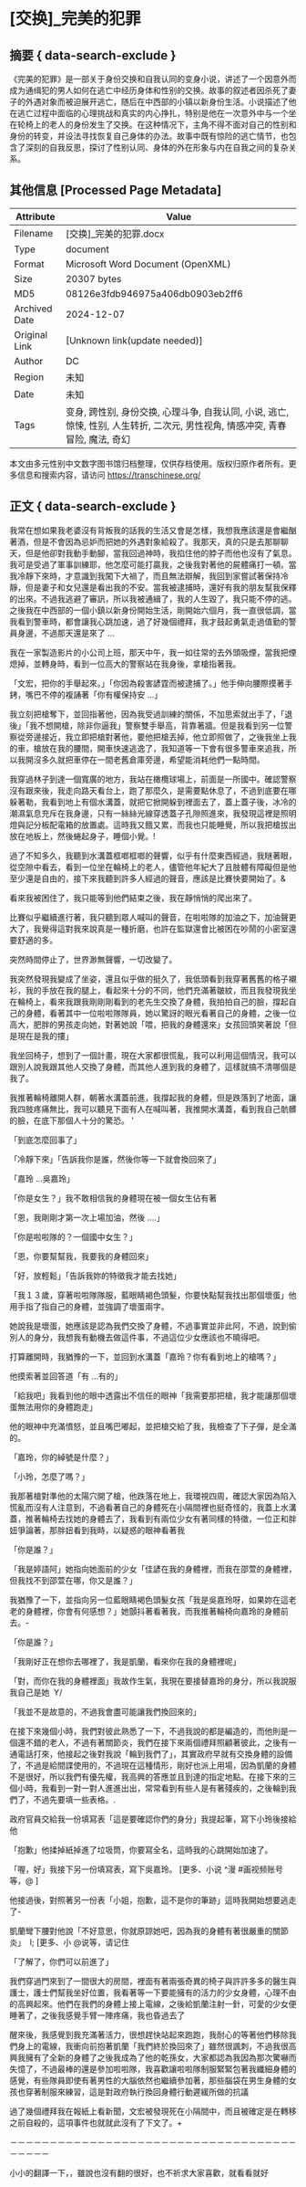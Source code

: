 # [交换]_完美的犯罪



## 摘要  { data-search-exclude }

<!-- tcd_abstract -->
《完美的犯罪》是一部关于身份交换和自我认同的变身小说，讲述了一个因意外而成为通缉犯的男人如何在逃亡中经历身体和性别的交换。故事的叙述者因杀死了妻子的外遇对象而被迫展开逃亡，随后在中西部的小镇以新身份生活。小说描述了他在逃亡过程中面临的心理挑战和真实的内心挣扎，特别是他在一次意外中与一个坐在轮椅上的老人的身份发生了交换。在这种情况下，主角不得不面对自己的性别和身份的转变，并设法寻找恢复自己身体的办法。故事中既有惊险的逃亡情节，也包含了深刻的自我反思，探讨了性别认同、身体的外在形象与内在自我之间的复杂关系。

<!-- tcd_abstract_end -->

## 其他信息 [Processed Page Metadata]

| Attribute       | Value                                  |
|-----------------|----------------------------------------|
| Filename        | [交换]_完美的犯罪.docx                             |
| Type            | document                                 |
| Format          | Microsoft Word Document (OpenXML)                               |
| Size            | 20307 bytes                           |
| MD5             | 08126e3fdb946975a406db0903eb2ff6                                  |
| Archived Date   | 2024-12-07                             |
| Original Link   | [Unknown link(update needed)]                         |
| Author          | DC                               |
| Region          | 未知                               |
| Date            | 未知                                 |
| Tags            | 变身, 跨性别, 身份交换, 心理斗争, 自我认同, 小说, 逃亡, 惊悚, 性别, 人生转折, 二次元, 男性视角, 情感冲突, 青春冒险, 魔法, 奇幻                                 |

本文由多元性别中文数字图书馆归档整理，仅供存档使用。版权归原作者所有。更多信息和搜索内容，请访问 <https://transchinese.org/>


## 正文 { data-search-exclude }

<!-- tcd_main_text -->
我常在想如果我老婆沒有背叛我的話我的生活又會是怎樣，我想我應該還是會繼酗著酒，但是不會因為忌妒而把她的外遇對象給殺了。我那天，真的只是去那聊聊天，但是他卻對我動手動腳，當我回過神時，我掐住他的脖子而他也沒有了氣息。我可是受過了軍事訓練耶，他怎麼可能打贏我，之後我對著他的屍體痛打一頓。當我冷靜下來時，才意識到我闖下大禍了，而且無法辯解，我回到家嘗試著保持冷靜，但是妻子和女兒還是看出我的不安。當我被逮捕時，還好有我的朋友幫我保釋的出來。不過我逃避了審訊，所以我被通緝了，我的人生毀了，我只能不停的逃。之後我在中西部的一個小鎮以新身份開始生活，剛開始六個月，我一直很低調，當我看到警車時，都會讓我心跳加速，過了好幾個禮拜，我才鼓起勇氣走過值勤的警員身邊，不過那天還是來了 ...

我在一家製造影片的小公司上班，那天中午，我一如往常的去外頭吸煙，當我把煙熄掉，並轉身時，看到一位高大的警察站在我身後，拿槍指著我。

「文宏，把你的手舉起來。」「你因為殺害諺霆而被逮捕了。」他手伸向腰際摸著手銬，嘴巴不停的複誦著「你有權保持安 ...」

我立刻把槍奪下，並回指著他，因為我受過訓練的關係，不加思索就出手了，「退後」「我不想開槍，除非你逼我」警察雙手舉高，背靠著牆。但是我看到另一位警察從旁邊接近，我立即把槍對著他，要他把槍丟掉，他立即照做了，之後我坐上我的車，槍放在我的腰間，開車快速逃逸了，我知道等一下會有很多警車來追我，所以我開沒多久就把車停在一間老舊倉庫旁邊，希望能消耗他們一點時間。

我穿過林子到達一個寬廣的地方，我站在橄欖球場上，前面是一所國中。確認警察沒有跟來後，我走向路天看台上，跑了那麼久，是需要點休息了，不過到底要在哪躲著勒，我看到地上有個水溝蓋，就把它掀開躲到裡面去了，蓋上蓋子後，冰冷的潮濕氣息充斥在我身邊，只有一絲絲光線穿透蓋子孔隙照進來，我發現這裡是照明燈與記分板配電箱的放置處。這時我又餓又累，而我也只能睡覺，所以我把槍拔出放在地板上，然後蜷起身子，睡個小覺。!

過了不知多久，我聽到水溝蓋框啷框啷的聲響，似乎有什麼東西經過，我瞇著眼，從空隙中看去，看到一位坐在輪椅上的老人，儘管他年紀大了且肢體有障礙但是他至少還是自由的，接下來我聽到許多人經過的聲音，應該是比賽快要開始了。&

看來我被困住了，我只能等到他們結束之後，我在靜悄悄的爬出來了。

比賽似乎繼續進行著，我只聽到眾人喊叫的聲音，在啦啦隊的加油之下，加油聲更大了，我覺得這對我來說真是一種折磨，也許在監獄還會比被困在吵鬧的小密室還要舒適的多。

突然時間停止了，世界渺無聲響，一切改變了。

我突然發現我變成了坐姿，還且似乎做的挺久了，我低頭看到我穿著舊舊的格子襯衫，我的手放在我的腿上，看起來十分的不同，他們充滿著皺紋，而且我發現我坐在輪椅上，看來我跟我剛剛剛看到的老先生交換了身體，我拍拍自己的臉，撐起自己的身體，看著其中一位啦啦隊隊員，她以驚訝的眼光看著自己的身體，之後一位高大，肥胖的男孩走向她，對著她說「喂，把我的身體還來」女孩回頭笑著說「但是現在是我的摟」

我坐回椅子，想到了一個計畫，現在大家都很慌亂，我可以利用這個情況，我可以跟別人說我跟其他人交換了身體，而其他人進到我的身體了，這樣就搞不清哪個是我了。

我推著輪椅離開人群，朝著水溝蓋前進，我撐起我的身體，但是跌落到了地面，讓我四肢疼痛無比，我可以聽見下面有人在喊叫著，我推開水溝蓋，看到我自己骯髒的臉，在底下那個人十分的驚恐。 '

「到底怎麼回事了」

「冷靜下來」「告訴我你是誰，然後你等一下就會換回來了」

「嘉玲 ...吳嘉玲」

「你是女生？」我不敢相信我的身體現在被一個女生佔有著

「恩，我剛剛才第一次上場加油，然後 ....」

「你是啦啦隊的？一個國中女生？」

「恩，你要幫幫我，我要我的身體回來」

「好，放輕鬆」「告訴我妳的特徵我才能去找她」

「我１３歲，穿著啦啦隊隊服，藍眼睛褐色頭髮，你要快點幫我找出那個壞蛋」他用手指了指自己的身體，並強調了壞蛋兩字。

她說我是壞蛋，她應該是認為我們交換了身體，不過事實並非此阿，不過，說到偷別人的身分，我想我有動機去做這件事，不過這位少女應該也不曉得吧。

打算離開時，我猶豫的一下，並回到水溝蓋「嘉玲？你有看到地上的槍嗎？」

他摸索著並回答道「有 ...有的」

「給我吧」我看到他的眼中透露出不信任的眼神「我需要那把槍，我才能讓那個壞蛋無法用你的身體跑走」

他的眼神中充滿憤怒，並且嘴巴嘟起，並把槍交給了我，我檢查了下子彈，是全滿的。

「嘉玲，你的綽號是什麼？」

「小玲，怎麼了嗎？」

我那著槍對準他的太陽穴開了槍，他跌落在地上，我環視四周，確認大家因為陷入慌亂而沒有人注意到，不過看著自己的身體死在小隔間裡也挺奇怪的，我蓋上水溝蓋，推著輪椅去找她的身體去了，我看到有兩位少女有著同樣的特徵，一位正和胖妞爭論著，那胖妞看到我時，以疑惑的眼神看著我

「你是誰？」

「我是婷語阿」她指向她面前的少女「佳諺在我的身體裡，而我在邵萱的身體裡，但我找不到邵萱在哪，你又是誰？」

我猶豫了一下，並指向另一位藍眼睛褐色頭髮女孩「我是吳嘉玲呀，如果妳在這老老的身體裡，你會有何感想？」她顫抖著看著我，而我推著輪椅向嘉玲的身體前去。-

「你是誰？」

「我剛好正在想你去哪裡了，我是凱蘭，看來你在我的身體裡呢」

「對，而你在我的身體裡面」我故作生氣，我現在要接替嘉玲的身分，所以我說服我自己是她  Y/

「我並不是故意的，不過我會盡可能讓我們換回來的」

在接下來幾個小時，我們對彼此熟悉了一下，不過我說的都是編造的，而他則是一個還不錯的老人，不過有著關節炎，我們在接下來兩個禮拜照顧著彼此，之後有一通電話打來，他接起之後對我說「輪到我們了」，其實政府早就有交換身體的設備了，不過是給間諜使用的，不過現在這種情形，剛好也派上用場，因為凱蘭的身體不是很好，所以我們有優先權，我高興的答應並且到達的指定地點。在接下來的三個小時，我看到一對一對人進進出出，常常看到有些人是有著殘疾的，之後輪到我們了，不過先要填一些表格。.

政府官員交給我一份填寫表「這是要確認你們的身分」我提起筆，寫下小玲後接給他

「抱歉」他揉掉紙掉進了垃圾筒，你要寫全名，這時我的心跳開始加速了。

「喔，好」我接下另一份填寫表，寫下吳嘉玲。
[更多、小说 ^漫 #画视频账号等，@ ]

他接過後，對照著另一份表「小姐，抱歉，這不是你的筆跡」這時我開始想要逃走了-

凱蘭彎下腰對他說「不好意思，你就原諒她吧，因為我的身體有著很嚴重的關節炎」  l;
[更多、小 @说等，请记住

「了解了，你們可以前進了」

我們穿過門來到了一間很大的房間，裡面有著兩張奇異的椅子與許許多多的醫生與護士，護士們幫我坐好位置，我看著等一下要能擁有的活力的少女身體，心理不由的高興起來。他們在我們的身體上接上電線，之後給凱蘭注射一針，可愛的少女便睡著了，之後我感覺手臂一陣疼痛，我也昏過去了

醒來後，我感覺到我充滿著活力，很想趕快站起來跑跑，我耐心的等著他們移除我們身上的電線，我衝向前抱著凱蘭「我們終於換回來了」雖然很諷刺，不過我很高興我擁有了全新的身體了之後我成為了他的乾孫女，大家都認為我因為那次驚嚇而失憶了，不過最棒的還是參加啦啦隊，我喜歡讓啦啦隊制服緊緊包著我纖細身體的感覺，有些隊員即使有著男性的大腦依然也繼續參加著，那些腦袋在男生身體的女孩也穿著制服來練習，這是對政府執行換回身體行動遲緩所做的抗議

過了幾個禮拜我在報紙上看新聞，文宏被發現死在小隔間中，而且被確定是在轉移之前自殺的，這項事件也就就此沒有了下文了。+

－－－－－－－－－－－－－－－－－－－－－－－－－－－－－－－－－－－－－－－－－

小小的翻譯一下，，雖說也沒有翻的很好，也不祈求大家喜歡，就看看就好
<!-- tcd_main_text_end -->

